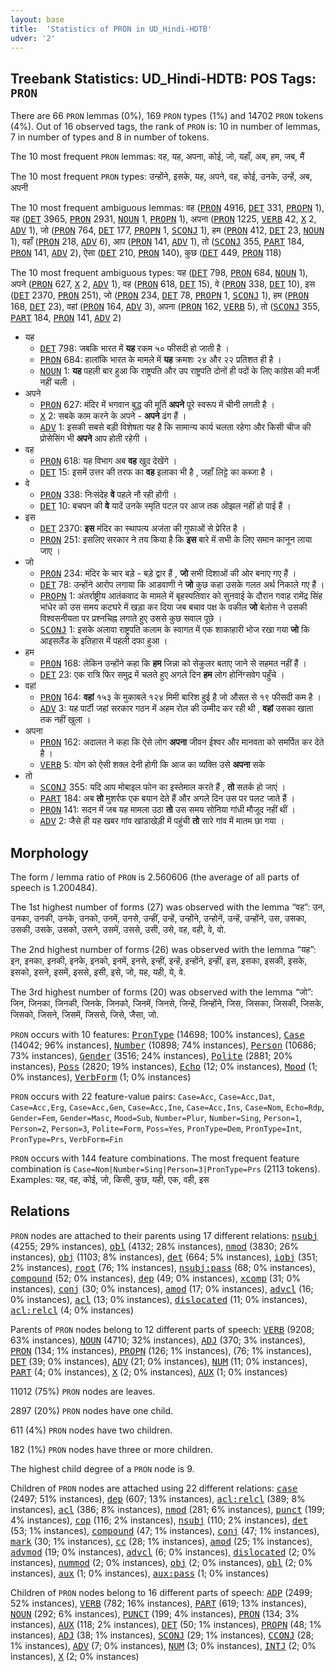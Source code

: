 ```yaml
---
layout: base
title:  'Statistics of PRON in UD_Hindi-HDTB'
udver: '2'
---
```


## Treebank Statistics: UD_Hindi-HDTB: POS Tags: `PRON`

There are 66 `PRON` lemmas (0%), 169 `PRON` types (1%) and 14702 `PRON` tokens (4%).
Out of 16 observed tags, the rank of `PRON` is: 10 in number of lemmas, 7 in number of types and 8 in number of tokens.

The 10 most frequent `PRON` lemmas: वह, यह, अपना, कोई, जो, यहाँ, अब, हम, जब, मैं

The 10 most frequent `PRON` types:  उन्होंने, इसके, यह, अपने, वह, कोई, उनके, उन्हें, अब, अपनी

The 10 most frequent ambiguous lemmas: वह (<tt><a href="hi_hdtb-pos-PRON.html">PRON</a></tt> 4916, <tt><a href="hi_hdtb-pos-DET.html">DET</a></tt> 331, <tt><a href="hi_hdtb-pos-PROPN.html">PROPN</a></tt> 1), यह (<tt><a href="hi_hdtb-pos-DET.html">DET</a></tt> 3965, <tt><a href="hi_hdtb-pos-PRON.html">PRON</a></tt> 2931, <tt><a href="hi_hdtb-pos-NOUN.html">NOUN</a></tt> 1, <tt><a href="hi_hdtb-pos-PROPN.html">PROPN</a></tt> 1), अपना (<tt><a href="hi_hdtb-pos-PRON.html">PRON</a></tt> 1225, <tt><a href="hi_hdtb-pos-VERB.html">VERB</a></tt> 42, <tt><a href="hi_hdtb-pos-X.html">X</a></tt> 2, <tt><a href="hi_hdtb-pos-ADV.html">ADV</a></tt> 1), जो (<tt><a href="hi_hdtb-pos-PRON.html">PRON</a></tt> 764, <tt><a href="hi_hdtb-pos-DET.html">DET</a></tt> 177, <tt><a href="hi_hdtb-pos-PROPN.html">PROPN</a></tt> 1, <tt><a href="hi_hdtb-pos-SCONJ.html">SCONJ</a></tt> 1), हम (<tt><a href="hi_hdtb-pos-PRON.html">PRON</a></tt> 412, <tt><a href="hi_hdtb-pos-DET.html">DET</a></tt> 23, <tt><a href="hi_hdtb-pos-NOUN.html">NOUN</a></tt> 1), वहाँ (<tt><a href="hi_hdtb-pos-PRON.html">PRON</a></tt> 218, <tt><a href="hi_hdtb-pos-ADV.html">ADV</a></tt> 6), आप (<tt><a href="hi_hdtb-pos-PRON.html">PRON</a></tt> 141, <tt><a href="hi_hdtb-pos-ADV.html">ADV</a></tt> 1), तो (<tt><a href="hi_hdtb-pos-SCONJ.html">SCONJ</a></tt> 355, <tt><a href="hi_hdtb-pos-PART.html">PART</a></tt> 184, <tt><a href="hi_hdtb-pos-PRON.html">PRON</a></tt> 141, <tt><a href="hi_hdtb-pos-ADV.html">ADV</a></tt> 2), ऐसा (<tt><a href="hi_hdtb-pos-DET.html">DET</a></tt> 210, <tt><a href="hi_hdtb-pos-PRON.html">PRON</a></tt> 140), कुछ (<tt><a href="hi_hdtb-pos-DET.html">DET</a></tt> 449, <tt><a href="hi_hdtb-pos-PRON.html">PRON</a></tt> 118)

The 10 most frequent ambiguous types:  यह (<tt><a href="hi_hdtb-pos-DET.html">DET</a></tt> 798, <tt><a href="hi_hdtb-pos-PRON.html">PRON</a></tt> 684, <tt><a href="hi_hdtb-pos-NOUN.html">NOUN</a></tt> 1), अपने (<tt><a href="hi_hdtb-pos-PRON.html">PRON</a></tt> 627, <tt><a href="hi_hdtb-pos-X.html">X</a></tt> 2, <tt><a href="hi_hdtb-pos-ADV.html">ADV</a></tt> 1), वह (<tt><a href="hi_hdtb-pos-PRON.html">PRON</a></tt> 618, <tt><a href="hi_hdtb-pos-DET.html">DET</a></tt> 15), वे (<tt><a href="hi_hdtb-pos-PRON.html">PRON</a></tt> 338, <tt><a href="hi_hdtb-pos-DET.html">DET</a></tt> 10), इस (<tt><a href="hi_hdtb-pos-DET.html">DET</a></tt> 2370, <tt><a href="hi_hdtb-pos-PRON.html">PRON</a></tt> 251), जो (<tt><a href="hi_hdtb-pos-PRON.html">PRON</a></tt> 234, <tt><a href="hi_hdtb-pos-DET.html">DET</a></tt> 78, <tt><a href="hi_hdtb-pos-PROPN.html">PROPN</a></tt> 1, <tt><a href="hi_hdtb-pos-SCONJ.html">SCONJ</a></tt> 1), हम (<tt><a href="hi_hdtb-pos-PRON.html">PRON</a></tt> 168, <tt><a href="hi_hdtb-pos-DET.html">DET</a></tt> 23), वहां (<tt><a href="hi_hdtb-pos-PRON.html">PRON</a></tt> 164, <tt><a href="hi_hdtb-pos-ADV.html">ADV</a></tt> 3), अपना (<tt><a href="hi_hdtb-pos-PRON.html">PRON</a></tt> 162, <tt><a href="hi_hdtb-pos-VERB.html">VERB</a></tt> 5), तो (<tt><a href="hi_hdtb-pos-SCONJ.html">SCONJ</a></tt> 355, <tt><a href="hi_hdtb-pos-PART.html">PART</a></tt> 184, <tt><a href="hi_hdtb-pos-PRON.html">PRON</a></tt> 141, <tt><a href="hi_hdtb-pos-ADV.html">ADV</a></tt> 2)


* यह
  * <tt><a href="hi_hdtb-pos-DET.html">DET</a></tt> 798: जबकि भारत में <b>यह</b> रकम ५० फीसदी हो जाती है ।
  * <tt><a href="hi_hdtb-pos-PRON.html">PRON</a></tt> 684: हालांकि भारत के मामले में <b>यह</b> क्रमशः २४ और २२ प्रतिशत ही है ।
  * <tt><a href="hi_hdtb-pos-NOUN.html">NOUN</a></tt> 1: <b>यह</b> पहली बार हुआ कि राष्ट्रपति और उप राष्ट्रपति दोनों ही पदों के लिए कांग्रेस की मर्जी नहीं चली ।
* अपने
  * <tt><a href="hi_hdtb-pos-PRON.html">PRON</a></tt> 627: मंदिर में भगवान बुद्ध की मूर्ति <b>अपने</b> पूरे स्‍वरूप में चीनी लगती है ।
  * <tt><a href="hi_hdtb-pos-X.html">X</a></tt> 2: सबके काम करने के अपने - <b>अपने</b> ढंग हैं ।
  * <tt><a href="hi_hdtb-pos-ADV.html">ADV</a></tt> 1: इसकी सबसे बड़ी विशेषता यह है कि सामान्य कार्य चलता रहेगा और किसी चीज की प्रोसेसिंग भी <b>अपने</b> आप होती रहेगी ।
* वह
  * <tt><a href="hi_hdtb-pos-PRON.html">PRON</a></tt> 618: यह विभाग अब <b>वह</b> खुद देखेंगे ।
  * <tt><a href="hi_hdtb-pos-DET.html">DET</a></tt> 15: इसमें उत्तर की तरफ का <b>वह</b> इलाका भी है , जहाँ लिट्टे का कब्जा है ।
* वे
  * <tt><a href="hi_hdtb-pos-PRON.html">PRON</a></tt> 338: निःसंदेह <b>वे</b> पहले नौ रही होंगी ।
  * <tt><a href="hi_hdtb-pos-DET.html">DET</a></tt> 10: बचपन की <b>वे</b> यादें उनके स्मृति पटल पर आज तक ओझल नहीं हो पाई हैं ।
* इस
  * <tt><a href="hi_hdtb-pos-DET.html">DET</a></tt> 2370: <b>इस</b> मंदिर का स्‍थापत्‍य अजंता की गुफाओं से प्रेरित है ।
  * <tt><a href="hi_hdtb-pos-PRON.html">PRON</a></tt> 251: इसलिए सरकार ने तय किया है कि <b>इस</b> बारे में सभी के लिए समान कानून लाया जाए ।
* जो
  * <tt><a href="hi_hdtb-pos-PRON.html">PRON</a></tt> 234: मंदिर के चार बड़े - बड़े द्वार हैं , <b>जो</b> सभी दिशाओं की ओर बनाए गए हैं ।
  * <tt><a href="hi_hdtb-pos-DET.html">DET</a></tt> 78: उन्होंने आरोप लगाया कि आडवाणी ने <b>जो</b> कुछ कहा उसके गलत अर्थ निकाले गए हैं ।
  * <tt><a href="hi_hdtb-pos-PROPN.html">PROPN</a></tt> 1: अंतर्राष्ट्रीय आतंकवाद के मामले में बृहस्पतिवार को सुनवाई के दौरान गवाह रामेंद्र सिंह भांधेर को उस समय कटघरे में खड़ा कर दिया जब बचाव पक्ष के वकील <b>जो</b> बेलोस ने उसकी विश्वसनीयता पर प्रश्नचिह्न लगाते हुए उससे कुछ सवाल पूछे ।
  * <tt><a href="hi_hdtb-pos-SCONJ.html">SCONJ</a></tt> 1: इसके अलावा राष्ट्रपति कलाम के स्वागत में एक शाकाहारी भोज रखा गया <b>जो</b> कि आइसलैंड के इतिहास में पहली दफा हुआ ।
* हम
  * <tt><a href="hi_hdtb-pos-PRON.html">PRON</a></tt> 168: लेकिन उन्होंने कहा कि <b>हम</b> जिन्ना को सेकुलर बताए जाने से सहमत नहीं हैं ।
  * <tt><a href="hi_hdtb-pos-DET.html">DET</a></tt> 23: एक रात्रि फिर समुद्र में चलते हुए अगले दिन <b>हम</b> लोग होनिंग्सवेग पहुँचे ।
* वहां
  * <tt><a href="hi_hdtb-pos-PRON.html">PRON</a></tt> 164: <b>वहां</b> १५३ के मुकाबले १२४ मिमी बारिश हुई है जो औसत से १९ फीसदी कम है ।
  * <tt><a href="hi_hdtb-pos-ADV.html">ADV</a></tt> 3: यह पार्टी जहां सरकार गठन में अहम रोल की उम्मीद कर रही थी , <b>वहां</b> उसका खाता तक नहीं खुला ।
* अपना
  * <tt><a href="hi_hdtb-pos-PRON.html">PRON</a></tt> 162: अदालत ने कहा कि ऐसे लोग <b>अपना</b> जीवन ईश्वर और मानवता को समर्पित कर देते है ।
  * <tt><a href="hi_hdtb-pos-VERB.html">VERB</a></tt> 5: योग को ऐसी शक्ल देनी होगी कि आज का व्यक्ति उसे <b>अपना</b> सके
* तो
  * <tt><a href="hi_hdtb-pos-SCONJ.html">SCONJ</a></tt> 355: यदि आप मोबाइल फोन का इस्तेमाल करते हैं , <b>तो</b> सतर्क हो जाएं ।
  * <tt><a href="hi_hdtb-pos-PART.html">PART</a></tt> 184: अब <b>तो</b> मुशर्रफ एक बयान देते हैं और अगले दिन उस पर पलट जाते हैं ।
  * <tt><a href="hi_hdtb-pos-PRON.html">PRON</a></tt> 141: सदन में जब यह मामला उठा <b>तो</b> उस समय सोनिया गांधी मौजूद नहीं थीं ।
  * <tt><a href="hi_hdtb-pos-ADV.html">ADV</a></tt> 2: जैसे ही यह खबर गांव खांडाखेड़ी में पहुंची <b>तो</b> सारे गांव में मातम छा गया ।

## Morphology

The form / lemma ratio of `PRON` is 2.560606 (the average of all parts of speech is 1.200484).

The 1st highest number of forms (27) was observed with the lemma “वह”: उन, उनका, उनकी, उनके, उनको, उनमें, उनसे, उन्हीं, उन्हें, उन्होंने, उन्होनें, उन्‍हें, उन्‍होंने, उस, उसका, उसकी, उसके, उसको, उसने, उसमें, उससे, उसी, उसे, वह, वही, वे, वो.

The 2nd highest number of forms (26) was observed with the lemma “यह”: इन, इनका, इनकी, इनके, इनको, इनमें, इनसे, इन्हीं, इन्हें, इन्होंने, इन्‍हीं, इस, इसका, इसकी, इसके, इसको, इसने, इसमें, इससे, इसी, इसे, जो, यह, यही, ये, वे.

The 3rd highest number of forms (20) was observed with the lemma “जो”: जिन, जिनका, जिनकी, जिनके, जिनको, जिनमें, जिनसे, जिन्हें, जिन्होंने, जिस, जिसका, जिसकी, जिसके, जिसको, जिसने, जिसमें, जिससे, जिसे, जैसा, जो.

`PRON` occurs with 10 features: <tt><a href="hi_hdtb-feat-PronType.html">PronType</a></tt> (14698; 100% instances), <tt><a href="hi_hdtb-feat-Case.html">Case</a></tt> (14042; 96% instances), <tt><a href="hi_hdtb-feat-Number.html">Number</a></tt> (10898; 74% instances), <tt><a href="hi_hdtb-feat-Person.html">Person</a></tt> (10686; 73% instances), <tt><a href="hi_hdtb-feat-Gender.html">Gender</a></tt> (3516; 24% instances), <tt><a href="hi_hdtb-feat-Polite.html">Polite</a></tt> (2881; 20% instances), <tt><a href="hi_hdtb-feat-Poss.html">Poss</a></tt> (2820; 19% instances), <tt><a href="hi_hdtb-feat-Echo.html">Echo</a></tt> (12; 0% instances), <tt><a href="hi_hdtb-feat-Mood.html">Mood</a></tt> (1; 0% instances), <tt><a href="hi_hdtb-feat-VerbForm.html">VerbForm</a></tt> (1; 0% instances)

`PRON` occurs with 22 feature-value pairs: `Case=Acc`, `Case=Acc,Dat`, `Case=Acc,Erg`, `Case=Acc,Gen`, `Case=Acc,Ine`, `Case=Acc,Ins`, `Case=Nom`, `Echo=Rdp`, `Gender=Fem`, `Gender=Masc`, `Mood=Sub`, `Number=Plur`, `Number=Sing`, `Person=1`, `Person=2`, `Person=3`, `Polite=Form`, `Poss=Yes`, `PronType=Dem`, `PronType=Int`, `PronType=Prs`, `VerbForm=Fin`

`PRON` occurs with 144 feature combinations.
The most frequent feature combination is `Case=Nom|Number=Sing|Person=3|PronType=Prs` (2113 tokens).
Examples: यह, वह, कोई, जो, किसी, कुछ, यही, एक, वही, इस


## Relations

`PRON` nodes are attached to their parents using 17 different relations: <tt><a href="hi_hdtb-dep-nsubj.html">nsubj</a></tt> (4255; 29% instances), <tt><a href="hi_hdtb-dep-obl.html">obl</a></tt> (4132; 28% instances), <tt><a href="hi_hdtb-dep-nmod.html">nmod</a></tt> (3830; 26% instances), <tt><a href="hi_hdtb-dep-obj.html">obj</a></tt> (1103; 8% instances), <tt><a href="hi_hdtb-dep-det.html">det</a></tt> (664; 5% instances), <tt><a href="hi_hdtb-dep-iobj.html">iobj</a></tt> (351; 2% instances), <tt><a href="hi_hdtb-dep-root.html">root</a></tt> (76; 1% instances), <tt><a href="hi_hdtb-dep-nsubj-pass.html">nsubj:pass</a></tt> (68; 0% instances), <tt><a href="hi_hdtb-dep-compound.html">compound</a></tt> (52; 0% instances), <tt><a href="hi_hdtb-dep-dep.html">dep</a></tt> (49; 0% instances), <tt><a href="hi_hdtb-dep-xcomp.html">xcomp</a></tt> (31; 0% instances), <tt><a href="hi_hdtb-dep-conj.html">conj</a></tt> (30; 0% instances), <tt><a href="hi_hdtb-dep-amod.html">amod</a></tt> (17; 0% instances), <tt><a href="hi_hdtb-dep-advcl.html">advcl</a></tt> (16; 0% instances), <tt><a href="hi_hdtb-dep-acl.html">acl</a></tt> (13; 0% instances), <tt><a href="hi_hdtb-dep-dislocated.html">dislocated</a></tt> (11; 0% instances), <tt><a href="hi_hdtb-dep-acl-relcl.html">acl:relcl</a></tt> (4; 0% instances)

Parents of `PRON` nodes belong to 12 different parts of speech: <tt><a href="hi_hdtb-pos-VERB.html">VERB</a></tt> (9208; 63% instances), <tt><a href="hi_hdtb-pos-NOUN.html">NOUN</a></tt> (4710; 32% instances), <tt><a href="hi_hdtb-pos-ADJ.html">ADJ</a></tt> (370; 3% instances), <tt><a href="hi_hdtb-pos-PRON.html">PRON</a></tt> (134; 1% instances), <tt><a href="hi_hdtb-pos-PROPN.html">PROPN</a></tt> (126; 1% instances),  (76; 1% instances), <tt><a href="hi_hdtb-pos-DET.html">DET</a></tt> (39; 0% instances), <tt><a href="hi_hdtb-pos-ADV.html">ADV</a></tt> (21; 0% instances), <tt><a href="hi_hdtb-pos-NUM.html">NUM</a></tt> (11; 0% instances), <tt><a href="hi_hdtb-pos-PART.html">PART</a></tt> (4; 0% instances), <tt><a href="hi_hdtb-pos-X.html">X</a></tt> (2; 0% instances), <tt><a href="hi_hdtb-pos-AUX.html">AUX</a></tt> (1; 0% instances)

11012 (75%) `PRON` nodes are leaves.

2897 (20%) `PRON` nodes have one child.

611 (4%) `PRON` nodes have two children.

182 (1%) `PRON` nodes have three or more children.

The highest child degree of a `PRON` node is 9.

Children of `PRON` nodes are attached using 22 different relations: <tt><a href="hi_hdtb-dep-case.html">case</a></tt> (2497; 51% instances), <tt><a href="hi_hdtb-dep-dep.html">dep</a></tt> (607; 13% instances), <tt><a href="hi_hdtb-dep-acl-relcl.html">acl:relcl</a></tt> (389; 8% instances), <tt><a href="hi_hdtb-dep-acl.html">acl</a></tt> (386; 8% instances), <tt><a href="hi_hdtb-dep-nmod.html">nmod</a></tt> (281; 6% instances), <tt><a href="hi_hdtb-dep-punct.html">punct</a></tt> (199; 4% instances), <tt><a href="hi_hdtb-dep-cop.html">cop</a></tt> (116; 2% instances), <tt><a href="hi_hdtb-dep-nsubj.html">nsubj</a></tt> (110; 2% instances), <tt><a href="hi_hdtb-dep-det.html">det</a></tt> (53; 1% instances), <tt><a href="hi_hdtb-dep-compound.html">compound</a></tt> (47; 1% instances), <tt><a href="hi_hdtb-dep-conj.html">conj</a></tt> (47; 1% instances), <tt><a href="hi_hdtb-dep-mark.html">mark</a></tt> (30; 1% instances), <tt><a href="hi_hdtb-dep-cc.html">cc</a></tt> (28; 1% instances), <tt><a href="hi_hdtb-dep-amod.html">amod</a></tt> (25; 1% instances), <tt><a href="hi_hdtb-dep-advmod.html">advmod</a></tt> (19; 0% instances), <tt><a href="hi_hdtb-dep-advcl.html">advcl</a></tt> (6; 0% instances), <tt><a href="hi_hdtb-dep-dislocated.html">dislocated</a></tt> (2; 0% instances), <tt><a href="hi_hdtb-dep-nummod.html">nummod</a></tt> (2; 0% instances), <tt><a href="hi_hdtb-dep-obj.html">obj</a></tt> (2; 0% instances), <tt><a href="hi_hdtb-dep-obl.html">obl</a></tt> (2; 0% instances), <tt><a href="hi_hdtb-dep-aux.html">aux</a></tt> (1; 0% instances), <tt><a href="hi_hdtb-dep-aux-pass.html">aux:pass</a></tt> (1; 0% instances)

Children of `PRON` nodes belong to 16 different parts of speech: <tt><a href="hi_hdtb-pos-ADP.html">ADP</a></tt> (2499; 52% instances), <tt><a href="hi_hdtb-pos-VERB.html">VERB</a></tt> (782; 16% instances), <tt><a href="hi_hdtb-pos-PART.html">PART</a></tt> (619; 13% instances), <tt><a href="hi_hdtb-pos-NOUN.html">NOUN</a></tt> (292; 6% instances), <tt><a href="hi_hdtb-pos-PUNCT.html">PUNCT</a></tt> (199; 4% instances), <tt><a href="hi_hdtb-pos-PRON.html">PRON</a></tt> (134; 3% instances), <tt><a href="hi_hdtb-pos-AUX.html">AUX</a></tt> (118; 2% instances), <tt><a href="hi_hdtb-pos-DET.html">DET</a></tt> (50; 1% instances), <tt><a href="hi_hdtb-pos-PROPN.html">PROPN</a></tt> (48; 1% instances), <tt><a href="hi_hdtb-pos-ADJ.html">ADJ</a></tt> (38; 1% instances), <tt><a href="hi_hdtb-pos-SCONJ.html">SCONJ</a></tt> (29; 1% instances), <tt><a href="hi_hdtb-pos-CCONJ.html">CCONJ</a></tt> (28; 1% instances), <tt><a href="hi_hdtb-pos-ADV.html">ADV</a></tt> (7; 0% instances), <tt><a href="hi_hdtb-pos-NUM.html">NUM</a></tt> (3; 0% instances), <tt><a href="hi_hdtb-pos-INTJ.html">INTJ</a></tt> (2; 0% instances), <tt><a href="hi_hdtb-pos-X.html">X</a></tt> (2; 0% instances)

